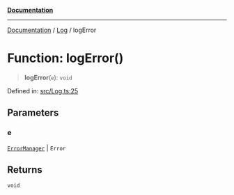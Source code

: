 [**Documentation**](../../README.md)

***

[Documentation](../../README.md) / [Log](../README.md) / logError

# Function: logError()

> **logError**(`e`): `void`

Defined in: [src/Log.ts:25](https://github.com/Christian-Me/folder-to-tags-plugin/blob/324c4975948764581637da1ab1e4cb12dc3f447a/src/Log.ts#L25)

## Parameters

### e

[`ErrorManager`](../../Error/classes/ErrorManager.md) | `Error`

## Returns

`void`
